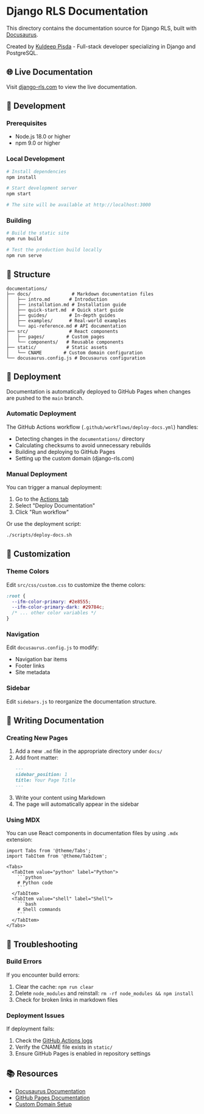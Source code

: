 # Django RLS Documentation

This directory contains the documentation source for Django RLS, built with [Docusaurus](https://docusaurus.io/).

Created by [Kuldeep Pisda](https://kdpisda.in) - Full-stack developer specializing in Django and PostgreSQL.

## 🌐 Live Documentation

Visit [django-rls.com](https://django-rls.com) to view the live documentation.

## 🚀 Development

### Prerequisites

- Node.js 18.0 or higher
- npm 9.0 or higher

### Local Development

```bash
# Install dependencies
npm install

# Start development server
npm start

# The site will be available at http://localhost:3000
```

### Building

```bash
# Build the static site
npm run build

# Test the production build locally
npm run serve
```

## 📁 Structure

```
documentations/
├── docs/               # Markdown documentation files
│   ├── intro.md       # Introduction
│   ├── installation.md # Installation guide
│   ├── quick-start.md  # Quick start guide
│   ├── guides/        # In-depth guides
│   ├── examples/      # Real-world examples
│   └── api-reference.md # API documentation
├── src/               # React components
│   ├── pages/        # Custom pages
│   └── components/   # Reusable components
├── static/           # Static assets
│   └── CNAME        # Custom domain configuration
└── docusaurus.config.js # Docusaurus configuration
```

## 🚢 Deployment

Documentation is automatically deployed to GitHub Pages when changes are pushed to the `main` branch.

### Automatic Deployment

The GitHub Actions workflow (`.github/workflows/deploy-docs.yml`) handles:
- Detecting changes in the `documentations/` directory
- Calculating checksums to avoid unnecessary rebuilds
- Building and deploying to GitHub Pages
- Setting up the custom domain (django-rls.com)

### Manual Deployment

You can trigger a manual deployment:
1. Go to the [Actions tab](https://github.com/kdpisda/django-rls/actions)
2. Select "Deploy Documentation"
3. Click "Run workflow"

Or use the deployment script:
```bash
./scripts/deploy-docs.sh
```

## 🎨 Customization

### Theme Colors

Edit `src/css/custom.css` to customize the theme colors:

```css
:root {
  --ifm-color-primary: #2e8555;
  --ifm-color-primary-dark: #29784c;
  /* ... other color variables */
}
```

### Navigation

Edit `docusaurus.config.js` to modify:
- Navigation bar items
- Footer links
- Site metadata

### Sidebar

Edit `sidebars.js` to reorganize the documentation structure.

## 📝 Writing Documentation

### Creating New Pages

1. Add a new `.md` file in the appropriate directory under `docs/`
2. Add front matter:
   ```markdown
   ---
   sidebar_position: 1
   title: Your Page Title
   ---
   ```
3. Write your content using Markdown
4. The page will automatically appear in the sidebar

### Using MDX

You can use React components in documentation files by using `.mdx` extension:

```mdx
import Tabs from '@theme/Tabs';
import TabItem from '@theme/TabItem';

<Tabs>
  <TabItem value="python" label="Python">
    ```python
    # Python code
    ```
  </TabItem>
  <TabItem value="shell" label="Shell">
    ```bash
    # Shell commands
    ```
  </TabItem>
</Tabs>
```

## 🐛 Troubleshooting

### Build Errors

If you encounter build errors:
1. Clear the cache: `npm run clear`
2. Delete `node_modules` and reinstall: `rm -rf node_modules && npm install`
3. Check for broken links in markdown files

### Deployment Issues

If deployment fails:
1. Check the [GitHub Actions logs](https://github.com/kdpisda/django-rls/actions)
2. Verify the CNAME file exists in `static/`
3. Ensure GitHub Pages is enabled in repository settings

## 📚 Resources

- [Docusaurus Documentation](https://docusaurus.io/docs)
- [GitHub Pages Documentation](https://docs.github.com/en/pages)
- [Custom Domain Setup](https://docs.github.com/en/pages/configuring-a-custom-domain-for-your-github-pages-site)
